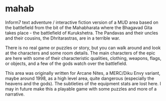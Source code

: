 # mahab
Inform7 text adventure / interactive fiction version of a MUD area based on the battlefield from the bit of the Mahabharata where the Bhagavad Gita takes place - the battlefield of Kurukshetra. The Pandavas and their uncles and their cousins, the Dhritarastras, are in a terrible war. 

There is no real game or puzzles or story, but you can walk around and look at the characters and some room details. The main characters of the epic are here with some of their characteristic qualities, clothing, weapons, flags, or objects, and a few of the gods watch over the battlefield. 

This area was originally written for Arcane Nites, a MERC/Diku Envy variant, maybe around 1998, as a high level area, quite dangerous (especially the heavens and the gods). The subtleties of the equipment stats are lost here. I may in future make this a playable game with some puzzles and more of a narrative. 
